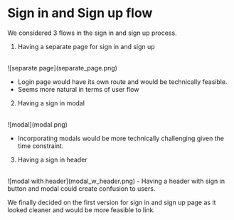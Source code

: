 # Sign in and Sign up flow 

We considered 3 flows in the sign in and sign up process. 

1. Having a separate page for sign in and sign up 
<br />
![separate page](separate_page.png)

- Login page would have its own route and would be technically feasible. 
- Seems more natural in terms of user flow

2. Having a sign in modal 
<br />
![modal](modal.png)

- Incorporating modals would be more technically challenging given the time constraint. 


3. Having a sign in header 
<br />
![modal with header](modal_w_header.png)
- Having a header with sign in button and modal could create confusion to users. 

We finally decided on the first version for sign in and sign up page as it looked cleaner and would be more feasible to link. 